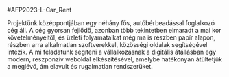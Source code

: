 #AFP2023-L-Car_Rent

Projektünk középpontjában egy néhány fős, autóbérbeadással foglalkozó cég áll. A cég gyorsan fejlődő, azonban több tekintetben elmaradt a mai kor követelményeitől, és üzleti folyamataikat még ma is részben papír alapon, részben arra alkalmatlan szoftverekkel, közösségi oldalak segítségével intézik. 
A mi feladatunk segíteni a vállalkozásnak a digitális átállásban egy modern, reszponzív weboldal elkészítésével, amelybe hatékonyan átültetjük a meglévő, ám elavult és rugalmatlan rendszerüket.
